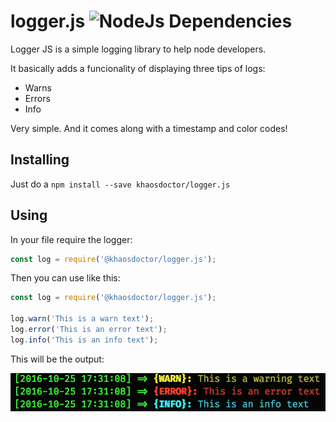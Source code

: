 # logger.js ![NodeJs Dependencies](https://david-dm.org/khaosdoctor/logger.js.svg)

 Logger JS is a simple logging library to help node developers.

 It basically adds a funcionality of displaying three tips of logs:

 - Warns
 - Errors
 - Info

 Very simple. And it comes along with a timestamp and color codes!

 ## Installing

 Just do a `npm install --save khaosdoctor/logger.js`

 ## Using

 In your file require the logger:

 ```js
 const log = require('@khaosdoctor/logger.js');
 ```

 Then you can use like this:

 ```js
 const log = require('@khaosdoctor/logger.js');

 log.warn('This is a warn text');
 log.error('This is an error text');
 log.info('This is an info text');
 ```

 This will be the output:

![Log output](assets/sc.png)

